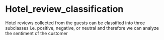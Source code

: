 # Hotel_review_classification
Hotel reviews collected from the guests can be classified into three subclasses i.e. positive, negative, or neutral and therefore we can analyze the sentiment of the customer
